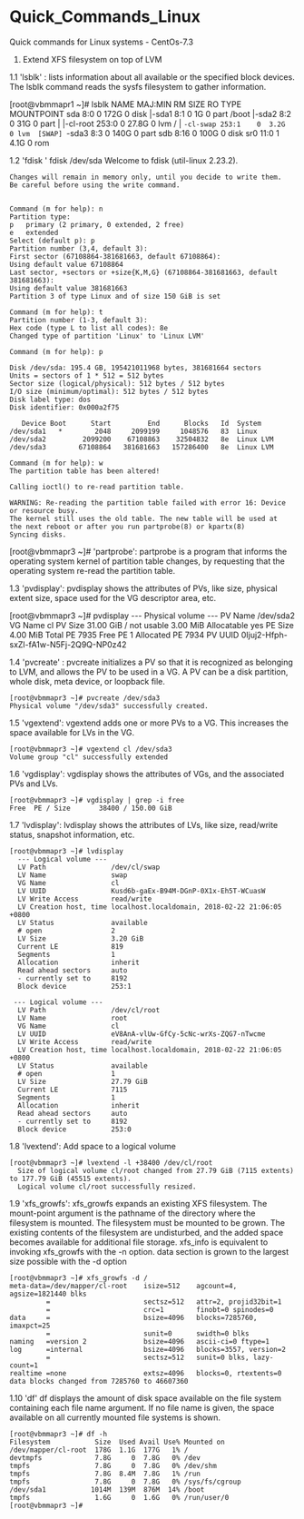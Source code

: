 # Quick_Commands_Linux
Quick commands for Linux systems - CentOs-7.3


1. Extend XFS filesystem on top of LVM

  1.1 'lsblk' :
  lists information about all available or the specified block devices.  The lsblk command reads the sysfs filesystem to         gather information.


  [root@vbmmapr1 ~]# lsblk
  NAME        MAJ:MIN RM  SIZE RO TYPE MOUNTPOINT
  sda           8:0    0  172G  0 disk 
  |-sda1        8:1    0    1G  0 part /boot
  |-sda2        8:2    0   31G  0 part 
  | |-cl-root 253:0    0 27.8G  0 lvm  /
  | `-cl-swap 253:1    0  3.2G  0 lvm  [SWAP]
  `-sda3        8:3    0  140G  0 part 
  sdb           8:16   0  100G  0 disk 
  sr0          11:0    1  4.1G  0 rom  
   
  1.2 'fdisk <device Name>' 
   fdisk /dev/sda
    Welcome to fdisk (util-linux 2.23.2).

    Changes will remain in memory only, until you decide to write them.
    Be careful before using the write command.


    Command (m for help): n
    Partition type:
    p   primary (2 primary, 0 extended, 2 free)
    e   extended
    Select (default p): p
    Partition number (3,4, default 3): 
    First sector (67108864-381681663, default 67108864): 
    Using default value 67108864
    Last sector, +sectors or +size{K,M,G} (67108864-381681663, default 381681663): 
    Using default value 381681663
    Partition 3 of type Linux and of size 150 GiB is set

    Command (m for help): t
    Partition number (1-3, default 3): 
    Hex code (type L to list all codes): 8e
    Changed type of partition 'Linux' to 'Linux LVM'

    Command (m for help): p

    Disk /dev/sda: 195.4 GB, 195421011968 bytes, 381681664 sectors
    Units = sectors of 1 * 512 = 512 bytes
    Sector size (logical/physical): 512 bytes / 512 bytes
    I/O size (minimum/optimal): 512 bytes / 512 bytes
    Disk label type: dos
    Disk identifier: 0x000a2f75

       Device Boot      Start         End      Blocks   Id  System
    /dev/sda1   *        2048     2099199     1048576   83  Linux
    /dev/sda2         2099200    67108863    32504832   8e  Linux LVM
    /dev/sda3        67108864   381681663   157286400   8e  Linux LVM

    Command (m for help): w
    The partition table has been altered!

    Calling ioctl() to re-read partition table.

    WARNING: Re-reading the partition table failed with error 16: Device or resource busy.
    The kernel still uses the old table. The new table will be used at
    the next reboot or after you run partprobe(8) or kpartx(8)
    Syncing disks.

  [root@vbmmapr3 ~]# 'partprobe':
    partprobe is a program that informs the operating system kernel of partition table changes, by requesting that the     operating system re-read the partition table.

   
   
  
  1.3 'pvdisplay':
  pvdisplay shows the attributes of PVs, like size, physical extent size, space used for the VG descriptor area, etc.
  
  [root@vbmmapr3 ~]# pvdisplay
  --- Physical volume ---
  PV Name               /dev/sda2
  VG Name               cl
  PV Size               31.00 GiB / not usable 3.00 MiB
  Allocatable           yes 
  PE Size               4.00 MiB
  Total PE              7935
  Free PE               1
  Allocated PE          7934
  PV UUID               0Ijuj2-Hfph-sxZl-fA1w-N5Fj-2Q9Q-NP0z42
   
   1.4 'pvcreate' :
   pvcreate  initializes  a PV so that it is recognized as belonging to LVM, and allows the PV to be used in a VG. A PV can be    a disk partition, whole disk, meta device, or loopback file.
    
    [root@vbmmapr3 ~]# pvcreate /dev/sda3
    Physical volume "/dev/sda3" successfully created.

  1.5 'vgextend':
  vgextend adds one or more PVs to a VG. This increases the space available for LVs in the VG.
  
  
    [root@vbmmapr3 ~]# vgextend cl /dev/sda3
    Volume group "cl" successfully extended
  
  1.6 'vgdisplay':
  vgdisplay shows the attributes of VGs, and the associated PVs and LVs.
  
    [root@vbmmapr3 ~]# vgdisplay | grep -i free
    Free  PE / Size       38400 / 150.00 GiB
  
  1.7 'lvdisplay':
  lvdisplay shows the attributes of LVs, like size, read/write status, snapshot information, etc.

    [root@vbmmapr3 ~]# lvdisplay
      --- Logical volume ---
      LV Path                /dev/cl/swap
      LV Name                swap
      VG Name                cl
      LV UUID                Kusd6b-gaEx-B94M-DGnP-0X1x-Eh5T-WCuasW
      LV Write Access        read/write
      LV Creation host, time localhost.localdomain, 2018-02-22 21:06:05 +0800
      LV Status              available
      # open                 2
      LV Size                3.20 GiB
      Current LE             819
      Segments               1
      Allocation             inherit
      Read ahead sectors     auto
      - currently set to     8192
      Block device           253:1
   
     --- Logical volume ---
      LV Path                /dev/cl/root
      LV Name                root
      VG Name                cl
      LV UUID                eV8AnA-vlUw-GfCy-5cNc-wrXs-ZQG7-nTwcme
      LV Write Access        read/write
      LV Creation host, time localhost.localdomain, 2018-02-22 21:06:05 +0800
      LV Status              available
      # open                 1
      LV Size                27.79 GiB
      Current LE             7115
      Segments               1
      Allocation             inherit
      Read ahead sectors     auto
      - currently set to     8192
      Block device           253:0
   

  1.8 'lvextend': 
  Add space to a logical volume

    [root@vbmmapr3 ~]# lvextend -l +38400 /dev/cl/root
      Size of logical volume cl/root changed from 27.79 GiB (7115 extents) to 177.79 GiB (45515 extents).
      Logical volume cl/root successfully resized.
  
  
  1.9 'xfs_growfs':
  xfs_growfs  expands  an  existing XFS filesystem. The mount-point argument is the pathname of the directory where the         filesystem is mounted. The filesystem must be mounted to be grown. The existing contents of the filesystem are undisturbed,   and the added space becomes available for additional file storage. xfs_info is equivalent to invoking xfs_growfs with the -n   option.  data section is grown to the largest size possible with the -d option
    
    [root@vbmmapr3 ~]# xfs_growfs -d /
    meta-data=/dev/mapper/cl-root    isize=512    agcount=4, agsize=1821440 blks
             =                       sectsz=512   attr=2, projid32bit=1
             =                       crc=1        finobt=0 spinodes=0
    data     =                       bsize=4096   blocks=7285760, imaxpct=25
             =                       sunit=0      swidth=0 blks
    naming   =version 2              bsize=4096   ascii-ci=0 ftype=1
    log      =internal               bsize=4096   blocks=3557, version=2
             =                       sectsz=512   sunit=0 blks, lazy-count=1
    realtime =none                   extsz=4096   blocks=0, rtextents=0
    data blocks changed from 7285760 to 46607360
    
   1.10 'df'
   df displays the amount of disk space available on the file system containing each file name argument.  If no file name
   is given, the space available on all currently mounted file systems is shown.
    
    [root@vbmmapr3 ~]# df -h
    Filesystem           Size  Used Avail Use% Mounted on
    /dev/mapper/cl-root  178G  1.1G  177G   1% /
    devtmpfs             7.8G     0  7.8G   0% /dev
    tmpfs                7.8G     0  7.8G   0% /dev/shm
    tmpfs                7.8G  8.4M  7.8G   1% /run
    tmpfs                7.8G     0  7.8G   0% /sys/fs/cgroup
    /dev/sda1           1014M  139M  876M  14% /boot
    tmpfs                1.6G     0  1.6G   0% /run/user/0
    [root@vbmmapr3 ~]# 
